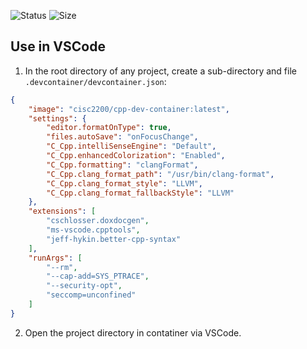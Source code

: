 ![Status](https://img.shields.io/github/workflow/status/cisc2200/dockerfiles/ci)
![Size](https://img.shields.io/docker/image-size/cisc2200/cpp-dev-container/latest)

## Use in VSCode

1. In the root directory of any project, create a sub-directory and file `.devcontainer/devcontainer.json`:

```json
{
	"image": "cisc2200/cpp-dev-container:latest",
	"settings": {
		"editor.formatOnType": true,
		"files.autoSave": "onFocusChange",
		"C_Cpp.intelliSenseEngine": "Default",
		"C_Cpp.enhancedColorization": "Enabled",
		"C_Cpp.formatting": "clangFormat",
		"C_Cpp.clang_format_path": "/usr/bin/clang-format",
		"C_Cpp.clang_format_style": "LLVM",
		"C_Cpp.clang_format_fallbackStyle": "LLVM"
	},
	"extensions": [
		"cschlosser.doxdocgen",
		"ms-vscode.cpptools",
		"jeff-hykin.better-cpp-syntax"
	],
	"runArgs": [
		"--rm",
		"--cap-add=SYS_PTRACE",
		"--security-opt",
		"seccomp=unconfined"
	]
}
```

2. Open the project directory in contatiner via VSCode.
